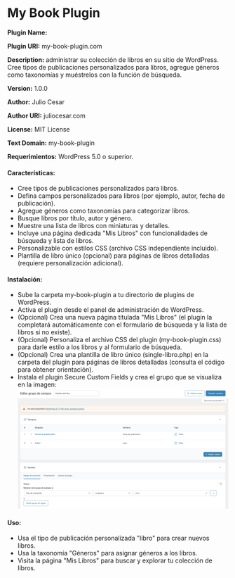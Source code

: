 # My Book Plugin

**Plugin Name:**

**Plugin URI:** my-book-plugin.com

**Description:** administrar su colección de libros en su sitio de WordPress. Cree tipos de publicaciones personalizados para libros, agregue géneros como taxonomías y muéstrelos con la función de búsqueda.

**Version:** 1.0.0

**Author:** Julio Cesar

**Author URI:** juliocesar.com

**License:** MIT License

**Text Domain:** my-book-plugin

**Requerimientos:** WordPress 5.0 o superior.

#### Características:

- Cree tipos de publicaciones personalizados para libros.
- Defina campos personalizados para libros (por ejemplo, autor, fecha de publicación).
- Agregue géneros como taxonomías para categorizar libros.
- Busque libros por título, autor y género.
- Muestre una lista de libros con miniaturas y detalles.
- Incluye una página dedicada "Mis Libros" con funcionalidades de búsqueda y lista de libros.
- Personalizable con estilos CSS (archivo CSS independiente incluido).
- Plantilla de libro único (opcional) para páginas de libros detalladas (requiere personalización adicional).

#### Instalación:

- Sube la carpeta my-book-plugin a tu directorio de plugins de WordPress.
- Activa el plugin desde el panel de administración de WordPress.
- (Opcional) Crea una nueva página titulada "Mis Libros" (el plugin la completará automáticamente con el formulario de búsqueda y la lista de libros si no existe).
- (Opcional) Personaliza el archivo CSS del plugin (my-book-plugin.css) para darle estilo a los libros y al formulario de búsqueda.
- (Opcional) Crea una plantilla de libro único (single-libro.php) en la carpeta del plugin para páginas de libros detalladas (consulta el código para obtener orientación).
- Instala el plugin Secure Custom Fields y crea el grupo que se visualiza en la imagen: 
![Guia](https://github.com/zexarcore/my-book-plugin-v1/blob/master/custom-fields/customfields.jpg?raw=true)

#### Uso:

- Usa el tipo de publicación personalizada "libro" para crear nuevos libros.
- Usa la taxonomía "Géneros" para asignar géneros a los libros.
- Visita la página "Mis Libros" para buscar y explorar tu colección de libros.
